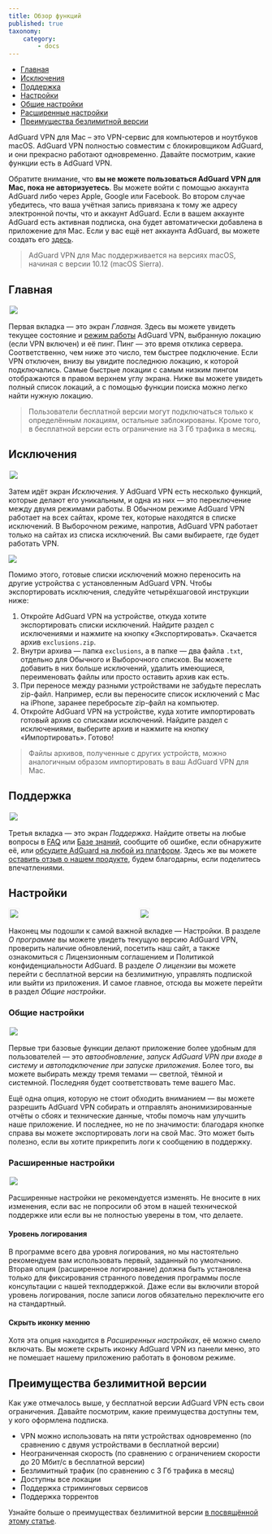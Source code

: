 ```yaml
---
title: Обзор функций
published: true
taxonomy:
    category:
        - docs
---
```

* [Главная](#home)
* [Исключения](#exclusions)
* [Поддержка](#support)
* [Настройки](#settings)
* 	 [Общие настройки](#general-settings)
*	 [Расширенные настройки](#advanced-settings)
* [Преимущества безлимитной версии](#unlimited)

AdGuard VPN для Mac – это VPN-сервис для компьютеров и ноутбуков macOS. AdGuard VPN полностью совместим с блокировщиком AdGuard, и они прекрасно работают одновременно. Давайте посмотрим, какие функции есть в AdGuard VPN.

Обратите внимание, что **вы не можете пользоваться AdGuard VPN для Mac, пока не авторизуетесь**. Вы можете войти с помощью аккаунта AdGuard либо через Apple, Google или Facebook. Во втором случае убедитесь, что ваша учётная запись привязана к тому же адресу электронной почты, что и аккаунт AdGuard. Если в вашем аккаунте AdGuard есть активная подписка, она будет автоматически добавлена в приложение для Mac. 
Если у вас ещё нет аккаунта AdGuard, вы можете создать его [здесь](https://auth.adguard.com/registration.html).
 
> AdGuard VPN для Mac поддерживается на версиях macOS, начиная с версии 10.12 (macOS Sierra).

<a id="home"></a>
## Главная

<img src="https://cdn.adguard.com/public/Adguard/Blog/mac-vpn-main.png" style="border: 0px solid #efefef; max-height: 700px; max-width: 800px; padding: 2px;">

Первая вкладка — это экран *Главная*. Здесь вы можете увидеть текущее состояние и [режим работы](#exclusions) AdGuard VPN, выбранную локацию (если VPN включен) и её пинг. Пинг — это время отклика сервера. Соответственно, чем ниже это число, тем быстрее подключение. Если VPN отключен, внизу вы увидите последнюю локацию, к которой подключались. Самые быстрые локации с самым низким пингом отображаются в правом верхнем углу экрана. Ниже вы можете увидеть полный список локаций, а с помощью функции поиска можно легко найти нужную локацию. 

> Пользователи бесплатной версии могут подключаться только к определённым локациям, остальные заблокированы. Кроме того, в бесплатной версии есть ограничение на 3 Гб трафика в месяц.

<a id="exclusions"></a>
## Исключения

<img src="https://cdn.adguard.com/public/Adguard/Blog/vpn/release/VPN_for_Mac/exclusions.png" style="border: 0px solid #efefef; max-height: 700px; max-width: 800px; padding: 2px;">

Затем идёт экран *Исключения*. У AdGuard VPN есть несколько функций, которые делают его уникальным, и одна из них — это переключение между двумя режимами работы. В Обычном режиме AdGuard VPN работает на всех сайтах, кроме тех, которые находятся в списке исключений. В Выборочном режиме, напротив, AdGuard VPN работает только на сайтах из списка исключений. Вы сами выбираете, где будет работать VPN.

<img src="https://cdn.adguard.com/public/Adguard/Blog/vpn_export_exclusions.png?" style="max-width: 700px" /><p align="center">

Помимо этого, готовые списки исключений можно переносить на другие устройства с установленным AdGuard VPN. Чтобы экспортировать исключения, следуйте четырёхшаговой инструкции ниже:

1. Откройте AdGuard VPN на устройстве, откуда хотите экспортировать списки исключений. Найдите раздел с исключениями и нажмите на кнопку «Экспортировать». Скачается архив `exclusions.zip`.
2. Внутри архива — папка `exсlusions`, а в папке — два файла `.txt`, отдельно для Обычного и Выборочного списков. Вы можете добавить в них больше исключений, удалить имеющиеся, переименовать файлы или просто оставить архив как есть.
3. При переносе между разными устройствами не забудьте переслать zip-файл. Например, если вы переносите список исключений с Mac на iPhone, заранее перебросьте zip-файл на компьютер.
4. Откройте AdGuard VPN на устройстве, куда хотите импортировать готовый архив со списками исключений. Найдите раздел с исключениями, выберите архив и нажмите на кнопку «Импортировать». Готово!

> Файлы архивов, полученные с других устройств, можно аналогичным образом импортировать в ваш AdGuard VPN для Mac.

<a id="support"></a>
## Поддержка

<img src="https://cdn.adguard.com/public/Adguard/Blog/vpn/release/VPN_for_Mac/support.png" style="border: 0px solid #efefef; max-height: 700px; max-width: 800px; padding: 2px;">

Третья вкладка — это экран *Поддержка*. Найдите ответы на любые вопросы в [FAQ](https://adguard-vpn.com/ru/welcome.html#faq) или [Базе знаний](https://kb.adguard.com/ru/vpn), сообщите об ошибке, если обнаружите её, или [обсудите AdGuard на любой из платформ](https://adguard.com/ru/discuss.html). Здесь же вы можете [оставить отзыв о нашем продукте](https://surveys.adguard.com/ru/vpn_mac/form.html), будем благодарны, если поделитесь впечатлениями.
 
<a id="settings"></a> 
## Настройки

<div style="display:flex">
     <div style="flex:1;padding-right:5px;">
          <img src="https://cdn.adguard.com/public/Adguard/Blog/vpn/release/VPN_for_Mac/settings.png" style="border: 1px solid #efefef; max-width: 350px; padding: 2px;">
     </div>
     <div style="flex:1;padding-left:5px;">
          <img src="https://cdn.adguard.com/public/Adguard/Blog/vpn/release/VPN_for_Mac/about-program.png" style="border: 1px solid #efefef; max-width: 350px; padding: 2px;">
     </div>
</div>

Наконец мы подошли к самой важной вкладке — Настройки. В разделе *О программе* вы можете увидеть текущую версию AdGuard VPN, проверить наличие обновлений, посетить наш сайт, а также ознакомиться с Лицензионным соглашением и Политикой конфиденциальности AdGuard. В разделе *О лицензии* вы можете перейти с бесплатной версии на безлимитную, управлять подпиской или выйти из приложения. И самое главное, отсюда вы можете перейти в раздел *Общие настройки*.

<a id="general-settings"></a>
### Общие настройки

<img src="https://cdn.adguard.com/public/Adguard/Blog/vpn/release/VPN_for_Mac/general-settings.png" style="border: 0px solid #efefef; max-height: 700px; max-width: 800px; padding: 2px;">

Первые три базовые функции делают приложение более удобным для пользователей — это *автообновление*, *запуск AdGuard VPN при входе в систему* и *автоподключение при запуске приложения*. Более того, вы можете выбирать между тремя темами — светлой, тёмной и системной. Последняя будет соответствовать теме вашего Mac. 

Ещё одна опция, которую не стоит обходить вниманием — вы можете разрешить AdGuard VPN собирать и отправлять анонимизированные отчёты о сбоях и технические данные, чтобы помочь нам улучшить наше приложение. И последнее, но не по значимости: благодаря кнопке справа вы можете экспортировать логи на свой Mac. Это может быть полезно, если вы хотите прикрепить логи к сообщению в поддержку.

<a id="advanced-settings"></a>
### Расширенные настройки

<img src="https://cdn.adguard.com/public/Adguard/Blog/vpn/release/VPN_for_Mac/advanced-settings.png" style="border: 0px solid #efefef; max-height: 700px; max-width: 800px; padding: 2px;">

Расширенные настройки не рекомендуется изменять. Не вносите в них изменения, если вас не попросили об этом в нашей технической поддержке или если вы не полностью уверены в том, что делаете.

#### Уровень логирования
В программе всего два уровня логирования, но мы настоятельно рекомендуем вам использовать первый, заданный по умолчанию. Вторая опция (расширенное логирование) должна быть установлена только для фиксирования странного поведения программы после консультации с нашей техподдержкой. Даже если вы включили второй уровень логирования, после записи логов обязательно переключите его на стандартный.

#### Скрыть иконку менню
Хотя эта опция находится в *Расширенных настройках*, её можно смело включать. Вы можете скрыть иконку AdGuard VPN из панели меню, это не помешает нашему приложению работать в фоновом режиме.

<a id="unlimited"></a>
## Преимущества безлимитной версии
Как уже отмечалось выше, у бесплатной версии AdGuard VPN есть свои ограничения. Давайте посмотрим, какие преимущества доступны тем, у кого оформлена подписка.

 * VPN можно использовать на пяти устройствах одновременно (по сравнению с двумя устройствами в бесплатной версии)
 * Неограниченная скорость (по сравнению с ограничением скорости до 20 Мбит/с в бесплатной версии) 
 * Безлимитный трафик (по сравнению с 3 Гб трафика в месяц)
 * Доступны все локации
 * Поддержка стриминговых сервисов
 * Поддержка торрентов

Узнайте больше о преимуществах безлимитной версии [в посвящённой этому статье](https://kb.adguard.com/ru/vpn/adguard-vpn-general/free-and-full-versions).
